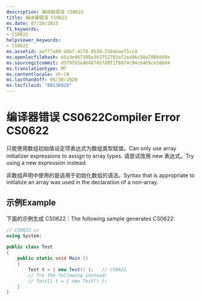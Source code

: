 ```yaml
---
description: 编译器错误 CS0622
title: 编译器错误 CS0622
ms.date: 07/20/2015
f1_keywords:
- CS0622
helpviewer_keywords:
- CS0622
ms.assetid: aef77a69-d8b7-41f8-9539-258deaef5cc4
ms.openlocfilehash: e5a3ed67398a363752703af1ea96c58a7080d49e
ms.sourcegitcommit: d579fb5e4b46745fd0f1f8874c94c6469ce58604
ms.translationtype: MT
ms.contentlocale: zh-CN
ms.lasthandoff: 08/30/2020
ms.locfileid: "89136026"
---
```

# <a name="compiler-error-cs0622"></a><span data-ttu-id="b8a01-103">编译器错误 CS0622</span><span class="sxs-lookup"><span data-stu-id="b8a01-103">Compiler Error CS0622</span></span>
<span data-ttu-id="b8a01-104">只能使用数组初始值设定项表达式为数组类型赋值。</span><span class="sxs-lookup"><span data-stu-id="b8a01-104">Can only use array initializer expressions to assign to array types.</span></span> <span data-ttu-id="b8a01-105">请尝试改用 new 表达式。</span><span class="sxs-lookup"><span data-stu-id="b8a01-105">Try using a new expression instead.</span></span>  
  
 <span data-ttu-id="b8a01-106">非数组声明中使用的是适用于初始化数组的语法。</span><span class="sxs-lookup"><span data-stu-id="b8a01-106">Syntax that is appropriate to initialize an array was used in the declaration of a non-array.</span></span>  
  
## <a name="example"></a><span data-ttu-id="b8a01-107">示例</span><span class="sxs-lookup"><span data-stu-id="b8a01-107">Example</span></span>  
 <span data-ttu-id="b8a01-108">下面的示例生成 CS0622：</span><span class="sxs-lookup"><span data-stu-id="b8a01-108">The following sample generates CS0622:</span></span>  
  
```csharp  
// CS0622.cs  
using System;  
  
public class Test  
{  
    public static void Main ()  
    {  
        Test t = { new Test() };   // CS0622  
        // Try the following instead:  
        // Test[] t = { new Test() };  
    }  
}  
```
